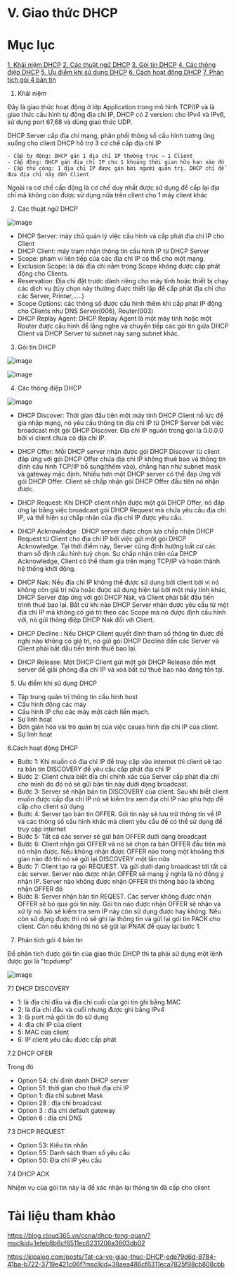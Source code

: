 # V. Giao thức DHCP

# Mục lục
[1. Khái niệm DHCP](#khainiem)
[2. Các thuật ngữ DHCP](#thuatngu)
[3. Gói tin DHCP](#goitin)
[4. Các thông điệp DHCP](#thongdiep)
[5. Ưu điểm khi sử dụng DHCP](#uudiem)
[6. Cách hoạt động DHCP](#hoatdong)
[7. Phân tích gói 4 bản tin](#phantich)

<a name = "khainiem"></a>

1. Khái niệm

Đây là giao thức hoạt động ở lớp Application trong mô hình TCP/IP và là giao thức cấu hình tự động địa chỉ IP, DHCP có 2 version: cho IPv4 và IPv6, sử dụng port 67,68 và dùng giao thức UDP.

DHCP Server cấp địa chỉ mạng, phân phối thông số cấu hình tương ứng xuống cho client
DHCP hỗ trợ 3 cơ chế cấp địa chỉ IP

    - Cấp tự động: DHCP gán 1 địa chỉ IP thường trực → 1 Client
    - Cấp động: DHCP gán địa chỉ IP cho 1 khoảng thời gian hữu hạn nào đó
    - Cấp thủ công: 1 địa chỉ IP được gán bời người quản trị. DHCP chỉ để đưa địa chỉ này đến Client
Ngoài ra cơ chế cấp động là cơ chế duy nhất được sử dụng để cấp lại địa chỉ mà không còn được sử dụng nữa trên client cho 1 máy client khác

<a name = "thuatngu"></a>

2. Các thuật ngữ DHCP

![image](https://user-images.githubusercontent.com/97047640/167357981-2e5de053-7c4b-4c8d-b2b7-c087eafa65d9.png)


- DHCP Server: máy chủ quản lý việc cấu hình và cấp phát địa chỉ IP cho Client
- DHCP Client: máy trạm nhận thông tin cấu hình IP từ DHCP Server
- Scope: phạm vi liên tiếp của các địa chỉ IP có thể cho một mạng.
- Exclusion Scope: là dải địa chỉ nằm trong Scope không được cấp phát động cho Clients.
- Reservation: Địa chỉ đặt trước dành riêng cho máy tính hoặc thiết bị chạy các dịch vụ (tùy chọn này thường được thiết lập để cấp phát địa chỉ cho các Server, Printer,…..)
- Scope Options: các thông số được cấu hình thêm khi cấp phát IP động cho Clients như DNS Server(006), Router(003)
- DHCP Replay Agent: DHCP Replay Agent là một máy tính hoặc một Router được cấu hình để lắng nghe và chuyển tiếp các gói tin giữa DHCP Client và DHCP Server từ subnet này sang subnet khác.

<a name = "goitin"></a>

3. Gói tin DHCP

![image](https://user-images.githubusercontent.com/97047640/167358714-be651cf4-21b9-4fbe-92db-0cf96683cffb.png)

![image](https://user-images.githubusercontent.com/97047640/167358771-b85e92bc-8719-46d7-8651-e5c5e6334d8d.png)

<a name = "thongdiep"></a>

4. Các thông điệp DHCP

![image](https://user-images.githubusercontent.com/97047640/167358844-d5726df8-97fa-4470-96b3-9e2fc864420e.png)

- DHCP Discover: Thời gian đầu tiên một máy tính DHCP Client nỗ lực để gia nhập mạng, nó yêu cầu thông tin địa chỉ IP từ DHCP Server bởi việc broadcast một gói DHCP Discover. Địa chỉ IP nguồn trong gói là 0.0.0.0 bởi vì client chưa có địa chỉ IP.

- DHCP Offer: Mỗi DHCP server nhận được gói DHCP Discover từ client đáp ứng với gói DHCP Offer chứa địa chỉ IP không thuê bao và thông tin định cấu hình TCP/IP bổ sung(thêm vào), chẳng hạn như subnet mask và gateway mặc định. Nhiều hơn một DHCP server có thể đáp ứng với gói DHCP Offer. Client sẽ chấp nhận gói DHCP Offer đầu tiên nó nhận được.

- DHCP Request: Khi DHCP client nhận được một gói DHCP Offer, nó đáp ứng lại bằng việc broadcast gói DHCP Request mà chứa yêu cầu địa chỉ IP, và thể hiện sự chấp nhận của địa chỉ IP được yêu cầu.

- DHCP Acknowledge : DHCP server được chọn lựa chấp nhận DHCP Request từ Client cho địa chỉ IP bởi việc gửi một gói DHCP Acknowledge. Tại thời điểm này, Server cũng định hướng bất cứ các tham số định cấu hình tuỳ chọn. Sự chấp nhận trên của DHCP Acknowledge, Client có thể tham gia trên mạng TCP/IP và hoàn thành hệ thống khởi động.

- DHCP Nak: Nếu địa chỉ IP không thể được sữ dụng bởi client bởi vì nó không còn giá trị nữa hoặc được sử dụng hiện tại bởi một máy tính khác, DHCP Server đáp ứng với gói DHCP Nak, và Client phải bắt đầu tiến trình thuê bao lại. Bất cứ khi nào DHCP Server nhận được yêu cầu từ một địa chỉ IP mà không có giá trị theo các Scope mà nó được định cấu hình với, nó gửi thông điệp DHCP Nak đối với Client.

- DHCP Decline : Nếu DHCP Client quyết định tham số thông tin được đề nghị nào không có giá trị, nó gửi gói DHCP Decline đến các Server và Client phải bắt đầu tiến trình thuê bao lại.

- DHCP Release: Một DHCP Client gửi một gói DHCP Release đến một server để giải phóng địa chỉ IP và xoá bất cứ thuê bao nào đang tồn tại.

<a name = "uudiem"></a>

5. Ưu điểm khi sử dụng DHCP

- Tập trung quản trị thông tin cấu hình host
- Cấu hình động các máy
- Cấu hình IP cho các máy một cách liền mạch.
- Sự linh hoạt
- Đơn giản hóa vài trò quản trị của việc cauas hình địa chỉ IP của client.
- Sự linh hoạt

<a name = "hoatdong"></a>

6.Cách hoạt động DHCP

- Bước 1: Khi muốn có địa chỉ IP để truy cập vào internet thì client sẽ tạo ra bản tin DISCOVERY để yêu cầu cấp phát địa chỉ IP
- Bước 2: Client chưa biết địa chỉ chính xác của Server cấp phát địa chỉ cho mình do đó nó sẽ gửi bản tin này dưới dạng broadcast.
- Bước 3: Server sẽ nhận bản tin DISCOVERY của client. Sau khi biết client muốn được cấp địa chỉ IP nó sẽ kiểm tra xem địa chỉ IP nào phù hợp để cấp cho client sử dụng
- Bước 4: Server tạo bản tin OFFER. Gói tin này sẽ lưu trữ thông tin về IP và các thông số cấu hình khác mà client yêu cầu để có thể sử dụng để truy cập internet
- Bước 5: Tất cả các server sẽ gửi bản OFFER dưới dạng broadcast
- Bước 6: Client nhận gói OFFER và nó sẽ chọn ra bản OFFER đầu tiên mà nó nhận được. Nếu không nhận được OFFER nào trong một khoảng thời gian nào đó thì nó sẽ gửi lại DISCOVERY một lần nữa
- Bước 7: Client tạo ra gói REQUEST. Và gửi dưới dạng broadcast tới tất cả các server. Server nào được nhận OFFER sẽ mang ý nghĩa là nó đồng ý nhận IP. Server nào không được nhận OFFER thì thông báo là không nhận OFFER đó
- Bước 8: Server nhận bản tin REQEST. Các server không được nhận OFFER sẽ bỏ qua gói tin này. Gói tin nào được nhận OFFER sẽ nhận và xử lý nó. Nó sẽ kiểm tra sem IP này còn sử dụng được hay không. Nếu còn sử dụng được thì nó sẽ ghi lại thông tin và gửi lại gói tin PACK cho client. Còn nếu không thì nó sẽ gửi lại PNAK để quay lại bước 1.

<a name = "phantich"></a>

7. Phân tích gói 4 bản tin

Để phân tích được gói tin của giao thức DHCP thì ta phải sử dụng một lệnh được gọi là "tcpdump"

![image](https://user-images.githubusercontent.com/97047640/167359776-7eb81ee6-e8d5-4ca9-8983-bb4aceadf344.png)

7.1 DHCP DISCOVERY

- 1: là địa chỉ đầu và địa chỉ cuối của gói tin ghi bằng MAC
- 2: là địa chỉ đầu và cuối nhưng được ghi bằng IPv4
- 3: là port mà gói tin đó sử dụng
- 4: địa chỉ IP của client
- 5: MAC của client
- 6: IP client yêu cầu được cấp phát

7.2 DHCP OFER

Trong đó

- Option 54: chỉ đính danh DHCP server
- Option 51: thời gian cho thuê địa chỉ IP
- Option 1: địa chỉ subnet Mask
- Option 28 : địa chỉ broadcast
- Option 3 : địa chỉ default gateway
- Option 6 : địa chỉ DNS

7.3 DHCP REQUEST

- Option 53: Kiểu tin nhắn
- Option 55: Danh sách tham số yêu cầu
- Option 50: Địa chỉ IP yêu cầu


7.4 DHCP ACK

Nhiệm vụ của gói tin này là để xác nhận lại thông tin đã cấp cho client

# Tài liệu tham khảo 

https://blog.cloud365.vn/ccna/dhcp-tong-quan/?msclkid=1efeb8b6cf6511ec8231206a3603db02

https://kipalog.com/posts/Tat-ca-ve-giao-thuc-DHCP-ede79d6d-8784-41ba-b722-3719e421c06f?msclkid=38aea486cf6311eca7825f98cb808cbb

